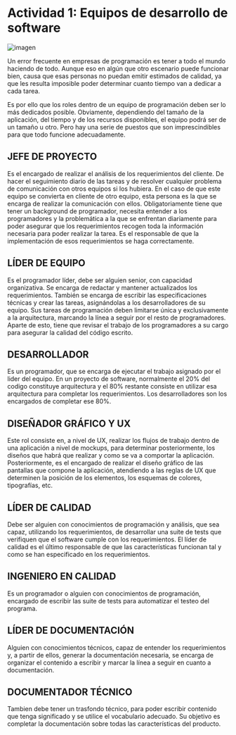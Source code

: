 # Actividad 1:  Equipos de desarrollo de software
![imagen](https://850325.smushcdn.com/1810964/wp-content/uploads/2020/06/trabajo-en-equipo.jpg?lossy=1&strip=1&webp=1)



Un error frecuente en empresas de programación es tener a todo el mundo haciendo de todo. Aunque eso en algún que otro escenario puede funcionar bien, causa que esas personas no puedan emitir estimados de calidad, ya que les resulta imposible poder determinar cuanto tiempo van a dedicar a cada tarea.

Es por ello que los roles dentro de un equipo de programación deben ser lo más dedicados posible. Obviamente, dependiendo del tamaño de la aplicación, del tiempo y de los recursos disponibles, el equipo podrá ser de un tamaño u otro. Pero hay una serie de puestos que son imprescindibles para que todo funcione adecuadamente. 

## JEFE DE PROYECTO

Es el encargado de realizar el análisis de los requerimientos del cliente. De hacer el seguimiento diario de las tareas y de resolver cualquier problema de comunicación con otros equipos si los hubiera. En el caso de que este equipo se convierta en cliente de otro equipo, esta persona es la que se encarga de realizar la comunicación con ellos. Obligatoriamente tiene que tener un background de programador, necesita entender a los programadores y la problemática a la que se enfrentan diariamente para poder asegurar que los requerimientos recogen toda la información necesaria para poder realizar la tarea. Es el responsable de que la implementación de esos requerimientos se haga correctamente.

## LÍDER DE EQUIPO

Es el programador líder, debe ser alguien senior, con capacidad organizativa. Se encarga de redactar y mantener actualizados los requerimientos. También se encarga de escribir las especificaciones técnicas y crear las tareas, asignándolas a los desarrolladores de su equipo. Sus tareas de programación deben limitarse única y exclusivamente a la arquitectura, marcando la línea a seguir por el resto de programadores. Aparte de esto, tiene que revisar el trabajo de los programadores a su cargo para asegurar la calidad del código escrito.

## DESARROLLADOR

Es un programador, que se encarga de ejecutar el trabajo asignado por el lider del equipo. En un proyecto de software, normalmente el 20% del codigo constituye arquitectura y el 80% restante consiste en utilizar esa arquitectura para completar los requerimientos. Los desarrolladores son los encargados de completar ese 80%. 

## DISEÑADOR GRÁFICO Y UX

Este rol consiste en, a nivel de UX, realizar los flujos de trabajo dentro de una aplicación a nivel de mockups, para determinar posteriormente, los diseños que habrá que realizar y como se va a comportar la aplicación. Posteriormente, es el encargado de realizar el diseño gráfico de las pantallas que compone la aplicación, atendiendo a las reglas de UX que determinen la posición de los elementos, los esquemas de colores, tipografías, etc.

## LÍDER DE CALIDAD

Debe ser alguien con conocimientos de programación y análisis, que sea capaz, utilizando los requerimientos, de desarrollar una suite de tests que verifiquen que el software cumple con los requerimientos. El líder de calidad es el último responsable de que las características funcionan tal y como se han especificado en los requerimientos.

## INGENIERO EN CALIDAD

Es un programador o alguien con conocimientos de programación, encargado de escribir las suite de tests para automatizar el testeo del programa.

## LÍDER DE DOCUMENTACIÓN

Alguien con conocimientos técnicos, capaz de entender los requerimientos y, a partir de ellos, generar la documentación necesaria, se encarga de organizar el contenido a escribir y marcar la línea a seguir en cuanto a documentación.

## DOCUMENTADOR TÉCNICO

Tambien debe tener un trasfondo técnico, para poder escribir contenido que tenga significado y se utilice el vocabulario adecuado. Su objetivo es completar la documentación sobre todas las características del producto. 
